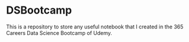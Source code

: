 # DSBootcamp
This is a repository to store any useful notebook that I created in the 365 Careers Data Science Bootcamp of Udemy.
